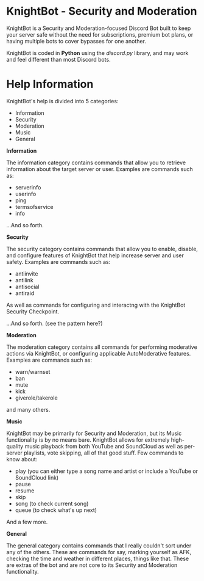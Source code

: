 # KnightBot - Security and Moderation

KnightBot is a Security and Moderation-focused Discord Bot built to keep your server safe without the need for subscriptions, premium bot plans, or having multiple bots to cover bypasses for one another. 

KnightBot is coded in **Python** using the *discord.py* library, and may work and feel different than most Discord bots. 

# Help Information

KnightBot's help is divided into 5 categories:

- Information
- Security
- Moderation
- Music
- General

**Information**

The information category contains commands that allow you to retrieve information about the target server or user. Examples are commands such as:

- serverinfo
- userinfo
- ping
- termsofservice
- info

...And so forth. 

**Security**

The security category contains commands that allow you to enable, disable, and configure features of KnightBot that help increase server and user safety. Examples are commands such as:

- antiinvite
- antilink
- antisocial
- antiraid

As well as commands for configuring and interactng with the KnightBot Security Checkpoint.

...And so forth. (see the pattern here?)

**Moderation**

The moderation category contains all commands for performing moderative actions via KnightBot, or configuring applicable AutoModerative features. Examples are commands such as:

- warn/warnset
- ban
- mute
- kick
- giverole/takerole

and many others. 

**Music**

KnightBot may be primarily for Security and Moderation, but its Music functionality is by no means bare. KnightBot allows for extremely high-quality music playback from both YouTube and SoundCloud as well as per-server playlists, vote skipping, all of that good stuff. Few commands to know about:

- play (you can either type a song name and artist or include a YouTube or SoundCloud link)
- pause
- resume
- skip
- song (to check current song)
- queue (to check what's up next)

And a few more. 

**General**

The general category contains commands that I really couldn't sort under any of the others. These are commands for say, marking yourself as AFK, checking the time and weather in different places, things like that. These are extras of the bot and are not core to its Security and Moderation functionality. 
